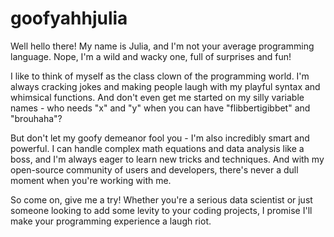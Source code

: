 # goofyahhjulia

Well hello there! My name is Julia, and I'm not your average programming language. Nope, I'm a wild and wacky one, full of surprises and fun!

I like to think of myself as the class clown of the programming world. I'm always cracking jokes and making people laugh with my playful syntax and whimsical functions. And don't even get me started on my silly variable names - who needs "x" and "y" when you can have "flibbertigibbet" and "brouhaha"?

But don't let my goofy demeanor fool you - I'm also incredibly smart and powerful. I can handle complex math equations and data analysis like a boss, and I'm always eager to learn new tricks and techniques. And with my open-source community of users and developers, there's never a dull moment when you're working with me.

So come on, give me a try! Whether you're a serious data scientist or just someone looking to add some levity to your coding projects, I promise I'll make your programming experience a laugh riot.
